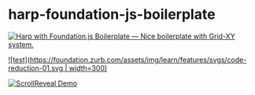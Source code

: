 # harp-foundation-js-boilerplate


[![Harp with Foundation.js Boilerplate — Nice boilerplate with Grid-XY system.]()](https://foundation.zurb.com/sites/docs/xy-grid.html)

[![test](https://foundation.zurb.com/assets/img/learn/features/svgs/code-reduction-01.svg | width=300)](https://foundation.zurb.com/sites/docs/xy-grid.html)

[![ScrollReveal Demo](https://scrollrevealjs.org/assets/scrollreveal-demo.png)](https://scrollrevealjs.org)